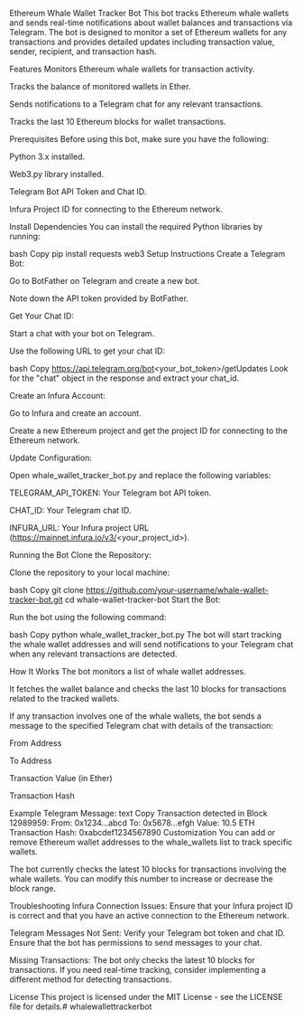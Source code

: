 Ethereum Whale Wallet Tracker Bot
This bot tracks Ethereum whale wallets and sends real-time notifications about wallet balances and transactions via Telegram. The bot is designed to monitor a set of Ethereum wallets for any transactions and provides detailed updates including transaction value, sender, recipient, and transaction hash.

Features
Monitors Ethereum whale wallets for transaction activity.

Tracks the balance of monitored wallets in Ether.

Sends notifications to a Telegram chat for any relevant transactions.

Tracks the last 10 Ethereum blocks for wallet transactions.

Prerequisites
Before using this bot, make sure you have the following:

Python 3.x installed.

Web3.py library installed.

Telegram Bot API Token and Chat ID.

Infura Project ID for connecting to the Ethereum network.

Install Dependencies
You can install the required Python libraries by running:

bash
Copy
pip install requests web3
Setup Instructions
Create a Telegram Bot:

Go to BotFather on Telegram and create a new bot.

Note down the API token provided by BotFather.

Get Your Chat ID:

Start a chat with your bot on Telegram.

Use the following URL to get your chat ID:

bash
Copy
https://api.telegram.org/bot<your_bot_token>/getUpdates
Look for the "chat" object in the response and extract your chat_id.

Create an Infura Account:

Go to Infura and create an account.

Create a new Ethereum project and get the project ID for connecting to the Ethereum network.

Update Configuration:

Open whale_wallet_tracker_bot.py and replace the following variables:

TELEGRAM_API_TOKEN: Your Telegram bot API token.

CHAT_ID: Your Telegram chat ID.

INFURA_URL: Your Infura project URL (https://mainnet.infura.io/v3/<your_project_id>).

Running the Bot
Clone the Repository:

Clone the repository to your local machine:

bash
Copy
git clone https://github.com/your-username/whale-wallet-tracker-bot.git
cd whale-wallet-tracker-bot
Start the Bot:

Run the bot using the following command:

bash
Copy
python whale_wallet_tracker_bot.py
The bot will start tracking the whale wallet addresses and will send notifications to your Telegram chat when any relevant transactions are detected.

How It Works
The bot monitors a list of whale wallet addresses.

It fetches the wallet balance and checks the last 10 blocks for transactions related to the tracked wallets.

If any transaction involves one of the whale wallets, the bot sends a message to the specified Telegram chat with details of the transaction:

From Address

To Address

Transaction Value (in Ether)

Transaction Hash

Example Telegram Message:
text
Copy
Transaction detected in Block 12989959:
From: 0x1234...abcd To: 0x5678...efgh Value: 10.5 ETH
Transaction Hash: 0xabcdef1234567890
Customization
You can add or remove Ethereum wallet addresses to the whale_wallets list to track specific wallets.

The bot currently checks the latest 10 blocks for transactions involving the whale wallets. You can modify this number to increase or decrease the block range.

Troubleshooting
Infura Connection Issues: Ensure that your Infura project ID is correct and that you have an active connection to the Ethereum network.

Telegram Messages Not Sent: Verify your Telegram bot token and chat ID. Ensure that the bot has permissions to send messages to your chat.

Missing Transactions: The bot only checks the latest 10 blocks for transactions. If you need real-time tracking, consider implementing a different method for detecting transactions.

License
This project is licensed under the MIT License - see the LICENSE file for details.# whalewallettrackerbot
